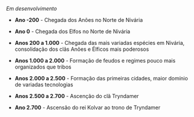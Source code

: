 
*Em desenvolvimento*

- **Ano -200** - Chegada dos Anões no Norte de Nivária

- **Ano 0** - Chegada dos Elfos no Norte de Nivária

- **Anos 200 a 1.000** - Chegada das mais variadas espécies em Nivária, consolidação dos clãs Anões e Élficos mais poderosos

- **Anos 1.000 a 2.000** - Formação de feudos e regimes pouco mais organizados que tribos

- **Anos 2.000 a 2.500** - Formação das primeiras cidades, maior domínio de variadas tecnologias

- **Anos 2.500 a 2.700** - Ascenção do clã Tryndamer

- **Ano 2.700** - Ascensão do rei Kolvar ao trono de Tryndamer
